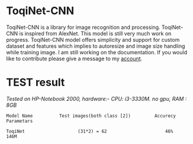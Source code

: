 # ToqiNet-CNN
ToqiNet-CNN is a library for image recognition and processing. ToqiNet-CNN is inspired from AlexNet. This model is still very much work on progress. ToqiNet-CNN model offers simplicity and support for custom dataset and features which implies to autoresize and image size handling while training image.
I am still working on the documentation. If you would like to contribute please give a message to my <a href="https://web.facebook.com/tahmeedtoqi777/">account</a>.

# TEST result
<i>Tested on HP-Notebook 2000, hardware:- CPU: i3-3330M. no gpu, RAM : 8GB</i>

    Model Name          Test images(both class [2])         Accurecy        Parametars 

    ToqiNet                    (31*2) = 62                      46%             146M
